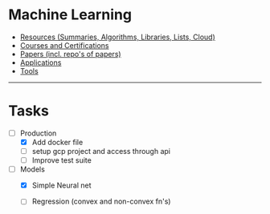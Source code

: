 # Machine Learning

- [Resources (Summaries, Algorithms, Libraries, Lists, Cloud)](./resources)
- [Courses and Certifications](./courses)
- [Papers (incl. repo's of papers)](./papers)
- [Applications](./applications)
- [Tools](./tools)

---
# Tasks
- [ ] Production
  - [x] Add docker file
  - [ ] setup gcp project and access through api
  - [ ] Improve test suite
- [ ] Models 
  - [x] Simple Neural net
  - [ ] Regression (convex and non-convex fn's)



